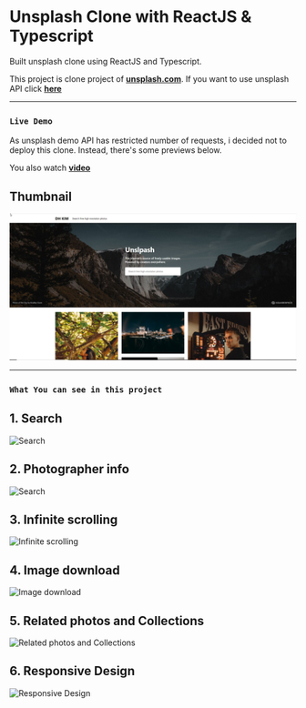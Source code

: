 # Unsplash Clone with ReactJS & Typescript

Built unsplash clone using ReactJS and Typescript.

This project is clone project of [**unsplash.com**](https://unsplash.com/).
If you want to use unsplash API click [**here**](https://unsplash.com/oauth/applications)

---

### **`Live Demo`**

As unsplash demo API has restricted number of requests, i decided not to deploy this clone. Instead, there's some previews below.

You also watch [**video**](https://www.linkedin.com/posts/dh-kim-733227200_unsplash-reactjs-activity-6756093010494267392-nQEV)

## **Thumbnail**

![Main page](./assets/thumbnail.jpg)

---

### **`What You can see in this project`**

## **1. Search**

![Search]('https://user-images.githubusercontent.com/70563791/106127179-9f967a00-61a1-11eb-9940-b9a3bed4e3d6.gif')


## **2. Photographer info**

![Search](./assets/photographerInfo.gif)

## **3. Infinite scrolling**

![Infinite scrolling](./assets/infiniteScrolling.gif)

## **4. Image download**

![Image download](./assets/download.gif)

## **5. Related photos and Collections**

![Related photos and Collections](./assets/related.gif)

## **6. Responsive Design**

![Responsive Design](./assets/responsive.gif)

